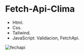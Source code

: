 # Fetch-Api-Clima

* Html.
* Css.
* Tailwind.
* JavaScript: Validacion, FetchApi.

![fechapi](https://user-images.githubusercontent.com/84733911/167141442-2be68498-36da-416d-a947-16624d2cfba3.png)

